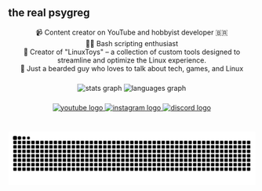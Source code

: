 <h2 align="left">the real psygreg</h2>
<p align="center">
  📹 Content creator on YouTube and hobbyist developer 🇧🇷<br>
  🧑‍💻 Bash scripting enthusiast<br>
  🐧 Creator of "LinuxToys" – a collection of custom tools designed to streamline and optimize the Linux experience.<br>
  🧔 Just a bearded guy who loves to talk about tech, games, and Linux<br>
</p>

###

<div align="center">
  <img src="https://github-readme-stats.vercel.app/api?username=psygreg&hide_title=false&hide_rank=false&show_icons=true&include_all_commits=true&count_private=true&disable_animations=false&theme=dracula&locale=en&hide_border=false" height="150" alt="stats graph"  />
  <img src="https://github-readme-stats.vercel.app/api/top-langs?username=psygreg&locale=en&hide_title=false&layout=compact&card_width=320&langs_count=5&theme=dracula&hide_border=false" height="150" alt="languages graph"  />
</div>

###

<div align="center">
  <a href="https://www.youtube.com/@psygreg" target="_blank">
    <img src="https://img.shields.io/static/v1?message=Youtube&logo=youtube&label=&color=FF0000&logoColor=white&labelColor=&style=for-the-badge" height="35" alt="youtube logo"  />
  </a>
  <a href="https://www.instagram.com/psygreg" target="_blank">
    <img src="https://img.shields.io/static/v1?message=Instagram&logo=instagram&label=&color=E4405F&logoColor=white&labelColor=&style=for-the-badge" height="35" alt="instagram logo"  />
  </a>
  <a href="https://discord.gg/5Qv8GzBFKR" target="_blank">
    <img src="https://img.shields.io/static/v1?message=Discord&logo=discord&label=&color=7289DA&logoColor=white&labelColor=&style=for-the-badge" height="35" alt="discord logo"  />
  </a>
</div>

###

<br clear="both">

<img src="https://raw.githubusercontent.com/psyfr0st/psyfr0st/output/snake.svg" alt="Snake animation" />

###
